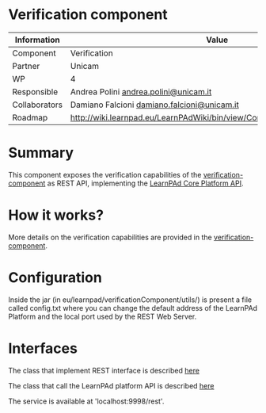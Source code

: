 Verification component
====================

Information   | Value
------------- | --------
Component     | Verification
Partner       | Unicam
WP            | 4
Responsible   | Andrea Polini <andrea.polini@unicam.it>
Collaborators | Damiano Falcioni <damiano.falcioni@unicam.it>
Roadmap       | http://wiki.learnpad.eu/LearnPAdWiki/bin/view/Component/Model+Verification

# Summary
This component exposes the verification capabilities of the [verification-component](../verification-component/) as REST API, implementing the [LearnPAd Core Platform API](../../lp-core-platform/lp-cp-apis/src/main/java/eu/learnpad/mv).

# How it works?
More details on the verification capabilities are provided in the [verification-component](../verification-component/).

# Configuration
Inside the jar (in eu/learnpad/verificationComponent/utils/) is present a file called config.txt where you can change the default address of the LearnPAd Platform and the local port used by the REST Web Server.

# Interfaces
The class that implement REST interface is described [here](./src/main/java/eu/learnpad/verificationComponent/BridgeImpl.java)

The class that call the LearnPAd platform API is described [here](./src/main/java/eu/learnpad/verificationComponent/PlatformFacadeImpl.java)

The service is available at 'localhost:9998/rest'.

